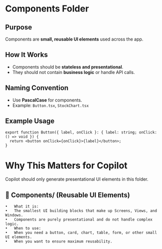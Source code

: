 # Components Folder

## Purpose
Components are **small, reusable UI elements** used across the app.

## How It Works
- Components should be **stateless and presentational**.
- They should not contain **business logic** or handle API calls.

## Naming Convention
- Use **PascalCase** for components.
- Example: `Button.tsx`, `StockChart.tsx`

## Example Usage
```tsx
export function Button({ label, onClick }: { label: string; onClick: () => void }) {
  return <button onClick={onClick}>{label}</button>;
}
```

# Why This Matters for Copilot

Copilot should only generate presentational UI elements in this folder.

## 📂 Components/ (Reusable UI Elements)
	•	What it is:
	•	The smallest UI building blocks that make up Screens, Views, and Windows.
	•	Components are purely presentational and do not handle complex logic.
	•	When to use:
	•	When you need a button, card, chart, table, form, or other small UI elements.
	•	When you want to ensure maximum reusability.